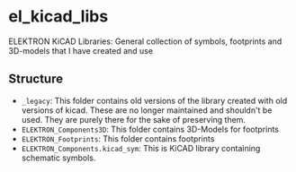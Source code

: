 # el_kicad_libs

ELEKTRON KiCAD Libraries: General collection of symbols, footprints and 3D-models that I have created and use


## Structure

 - ```_legacy```: This folder contains old versions of the library created with old versions of kicad. These are no longer maintained and shouldn't be used. They are purely there for the sake of preserving them. 
 - ```ELEKTRON_Components3D```: This folder contains 3D-Models for footprints
 - ```ELEKTRON_Footprints```: This folder contains footprints
 - ```ELEKTRON_Components.kicad_sym```: This is KiCAD library containing schematic symbols.
 
 
